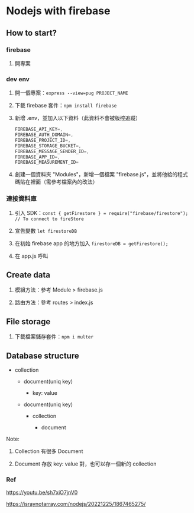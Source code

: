 # Nodejs with firebase

## How to start?

### firebase

1. 開專案

### dev env

1. 開一個專案：`express --view=pug PROJECT_NAME`

2. 下載 firebase 套件：`npm install firebase`

3. 新增 .env，並加入以下資料（此資料不會被版控追蹤）

    ``` js
    FIREBASE_API_KEY=,
    FIREBASE_AUTH_DOMAIN=,
    FIREBASE_PROJECT_ID=,
    FIREBASE_STORAGE_BUCKET=,
    FIREBASE_MESSAGE_SENDER_ID=,
    FIREBASE_APP_ID=,
    FIREBASE_MEASUREMENT_ID=
    ```

4. 創建一個資料夾 "Modules"，新增一個檔案 "firebase.js"，並將他給的程式碼貼在裡面（需參考檔案內的改法）

### 連接資料庫

1. 引入 SDK：`const { getFirestore } = require("firebase/firestore"); // To connect to fireStore`

2. 宣告變數 `let firestoreDB`

3. 在初始 firebase app 的地方加入 `firestoreDB = getFirestore();`

4. 在 app.js 呼叫

## Create data

1. 模組方法：參考 Module > firebase.js

2. 路由方法：參考 routes > index.js

## File storage

1. 下載檔案儲存套件：`npm i multer`

## Database structure

- collection

  - document(uniq key)

    - key: value

  - document(uniq key)

    - collection

      - document

Note:

1. Collection 有很多 Document

2. Document 存放 key: value 對，也可以存一個新的 collection

### Ref

<https://youtu.be/sh7xiO7jnV0>

<https://israynotarray.com/nodejs/20221225/1867465275/>
